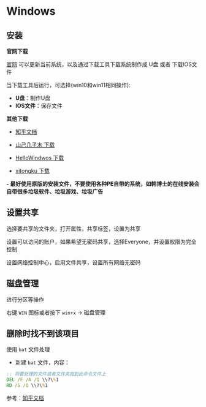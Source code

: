 # Windows

## 安装

**官网下载**

[官网](https://www.microsoft.com/zh-cn/software-download/windows10) 可以更新当前系统，以及通过下载工具下载系统制作成 U盘 或者 下载IOS文件


当下载工具后运行，可选择(win10和win11相同操作):

- **U盘**：制作U盘
- **IOS文件**：保存文件


**其他下载**

- [知乎文档](https://www.zhihu.com/search?type=content&q=windows%20%E5%8E%9F%E7%89%88%E4%B8%8B%E8%BD%BD)
  
- [山己几子木 下载](https://msdn.sjjzm.com/win10.html)
- [HelloWindwos 下载](https://www.hellowindows.cn/)
- [xitongku 下载](https://link.zhihu.com/?target=https%3A//www.xitongku.com/)


**- 最好使用原版的安装文件，不要使用各种PE自带的系统，如韩博士的在线安装会自带很多垃圾软件、垃圾游戏、垃圾广告**



## 设置共享

选择要共享的文件夹，打开属性，共享标签，设置为共享

设置可以访问的账户，如果希望无密码共享，选择Everyone，并设置权限为完全控制

设置网络控制中心，启用文件共享，设置所有网络无密码



## 磁盘管理

进行分区等操作

右键 `WIN` 图标或者按下 `win+x` -> 磁盘管理


## 删除时找不到该项目

使用 `bat` 文件处理

- 新建 `bat` 文件，内容：

```bat
:: 将要处理的文件或者文件夹拖到此命令文件上
DEL /F /A /Q \\?\%1
RD /S /Q \\?\%1
```



参考：[知乎文档](https://zhuanlan.zhihu.com/p/577237417?utm_id=0)
